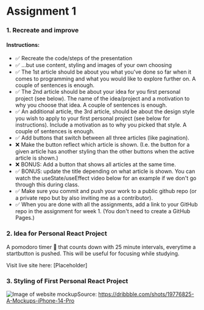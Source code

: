 # Assignment 1

### 1. Recreate and improve
#### Instructions:
- ✅ Recreate the code/steps of the presentation
- ✅ ...but use content, styling and images of your own choosing
- ✅ The 1st article should be about you what you've done so far when it comes to programming and what you would like to explore further on. A couple of sentences is enough.
- ✅ The 2nd article should be about your idea for you first personal project (see below). The name of the idea/project and a motivation to why you choose that idea. A couple of sentences is enough.
- ✅ An additional article, the 3rd article, should be about the design style you wish to apply to your first personal project (see below for instructions). Include a motivation as to why you picked that style. A couple of sentences is enough.
- ✅ Add buttons that switch between all three articles (like pagination).
- ❌ Make the button reflect which article is shown. (I.e. the button for a given article has another styling than the other buttons when the active article is shown.)
- ❌ BONUS: Add a button that shows all articles at the same time.
- ✅ BONUS: update the title depending on what article is shown. You can watch the useState/useEffect video below for an example if we don't go through this during class.
- ✅ Make sure you commit and push your work to a public github repo (or a private repo but by also inviting me as a contributor).
- ✅ When you are done with all the assignments, add a link to your GitHub repo in the assignment for week 1. (You don't need to create a GitHub Pages.)

### 2. Idea for Personal React Project
A pomodoro timer 🍅 that counts down with 25 minute intervals, everytime a startbutton is pushed. This will be useful for focusing while studying.

Visit live site here: [Placeholder]

### 3. Styling of First Personal React Project
![Image of website mockup](https://cdn.dribbble.com/userupload/3914318/file/original-3d138abec1b1d90abce43850cf0e176a.png?compress=1&resize=1600x1200)Source: https://dribbble.com/shots/19776825-A-Mockups-iPhone-14-Pro
